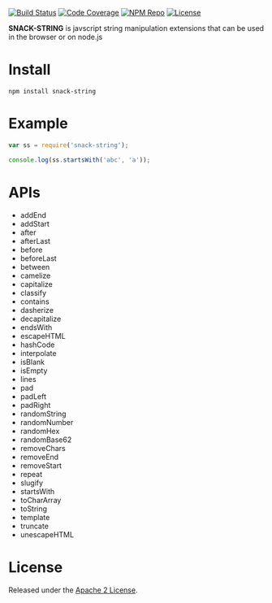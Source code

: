 [![Build Status](https://travis-ci.org/subchen/snack-string.svg?branch=master)](https://travis-ci.org/subchen/snack-string)
[![Code Coverage](https://img.shields.io/coveralls/subchen/snack-string/master.svg)](https://coveralls.io/r/subchen/snack-string)
[![NPM Repo](https://img.shields.io/npm/v/snack-string.svg)](https://www.npmjs.com/package/snack-string)
[![License](http://img.shields.io/badge/License-Apache_2-red.svg?style=flat)](http://www.apache.org/licenses/LICENSE-2.0)

**SNACK-STRING** is javscript string manipulation extensions
that can be used in the browser or on node.js


# Install

```shell
npm install snack-string
```

# Example

```js
var ss = require('snack-string');

console.log(ss.startsWith('abc', 'a'));
```

# APIs

* addEnd
* addStart
* after
* afterLast
* before
* beforeLast
* between
* camelize
* capitalize
* classify
* contains
* dasherize
* decapitalize
* endsWith
* escapeHTML
* hashCode
* interpolate
* isBlank
* isEmpty
* lines
* pad
* padLeft
* padRight
* randomString
* randomNumber
* randomHex
* randomBase62
* removeChars
* removeEnd
* removeStart
* repeat
* slugify
* startsWith
* toCharArray
* toString
* template
* truncate
* unescapeHTML


# License

Released under the [Apache 2 License](http://www.apache.org/licenses/LICENSE-2.0).
